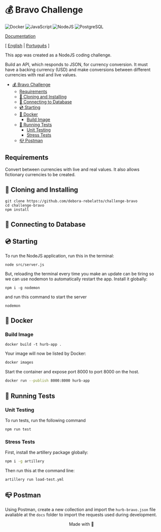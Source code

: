 # 💰 Bravo Challenge

![Docker](https://img.shields.io/badge/docker-%230db7ed.svg?style=for-the-badge&logo=docker&logoColor=white)
![JavaScript](https://img.shields.io/badge/javascript-%23323330.svg?style=for-the-badge&logo=javascript&logoColor=%23F7DF1E)
![NodeJS](https://img.shields.io/badge/node.js-6DA55F?style=for-the-badge&logo=node.js&logoColor=white)
![PostgreSQL](https://img.shields.io/badge/PostgreSQL-38598f?style=for-the-badge&logo=postgresql&logoColor=white)

[Documentation](docs.md)

[ [English](docs/README.en.md) | [Português](docs/README.pt.md) ]

This app was created as a NodeJS coding challenge.

Build an API, which responds to JSON, for currency conversion. It must have a backing currency (USD) and make conversions between different currencies with real and live values.

- [💰 Bravo Challenge](#-bravo-challenge)
  - [Requirements](#requirements)
  - [:floppy_disk: Cloning and Installing](#floppy_disk-cloning-and-installing)
  - [:electric_plug: Connecting to Database](#electric_plug-connecting-to-database)
  - [:cd: Starting](#cd-starting)
  - [:whale2: Docker](#whale2-docker)
    - [Build Image](#build-image)
  - [:running: Running Tests](#running-running-tests)
    - [Unit Testing](#unit-testing)
    - [Stress Tests](#stress-tests)
  - [:mailbox_closed: Postman](#mailbox_closed-postman)

## Requirements
Convert between currencies with live and real values. It also allows fictionary currencies to be created.

## :floppy_disk: Cloning and Installing
```
git clone https://github.com/debora-rebelatto/challenge-bravo
cd challenge-bravo
npm install
```

## :electric_plug: Connecting to Database

## :cd: Starting
To run the NodeJS application, run this in the terminal:

```
node src/server.js
```

But, reloading the terminal every time you make an update can be tiring so we can use nodemon to automatically restart the app. Install it globally:
```
npm i -g nodemon
```

and run this command to start the server
```
nodemon
```

## :whale2: Docker
### Build Image
```
docker build -t hurb-app .
```

Your image will now be listed by Docker:

```bash
docker images
```
Start the container and expose port 8000 to port 8000 on the host.

```bash
docker run --publish 8000:8000 hurb-app
```

## :running: Running Tests
### Unit Testing
To run tests, run the following command

```bash
npm run test
```

### Stress Tests
First, install the artillery package globally:
```bash
npm i -g artillery
```

Then run this at the command line:
```bash
artillery run load-test.yml
```

## :mailbox_closed: Postman
Using Postman, create a new collection and import the `hurb-bravo.json` file avaliable at the `docs` folder to import the requests used during development.


<p align="center"> Made with 🐝 </p>